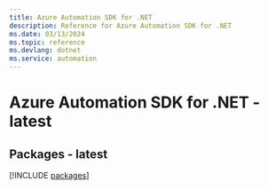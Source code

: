 ```yaml
---
title: Azure Automation SDK for .NET
description: Reference for Azure Automation SDK for .NET
ms.date: 03/13/2024
ms.topic: reference
ms.devlang: dotnet
ms.service: automation
---
```

# Azure Automation SDK for .NET - latest
## Packages - latest
[!INCLUDE [packages](automation-index.md)]